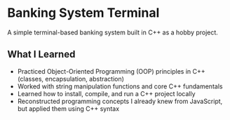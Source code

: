 # Banking System Terminal

A simple terminal-based banking system built in C++ as a hobby project.

## What I Learned

- Practiced Object-Oriented Programming (OOP) principles in C++ (classes, encapsulation, abstraction)
- Worked with string manipulation functions and core C++ fundamentals
- Learned how to install, compile, and run a C++ project locally
- Reconstructed programming concepts I already knew from JavaScript, but applied them using C++ syntax
